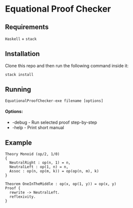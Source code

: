 # Equational Proof Checker
## Requirements

`Haskell` + `stack`

## Installation

Clone this repo and then run the following command inside it:
```
stack install
```
## Running
```
EquationalProofChecker-exe filename [options]
```

#### Options:
- -debug - Run selected proof step-by-step
- -help - Print short manual

## Example

```
Theory Monoid (op/2, 1/0)
{
  NeutralRight : op(n, 1) = n,
  NeutralLeft : op(1, n) = n,
  Assoc : op(n, op(m, k)) = op(op(n, m), k)
}

Theorem OneInTheMiddle : op(x, op(1, y)) = op(x, y)
Proof {
  rewrite -> NeutralLeft.
  reflexivity.
}
```